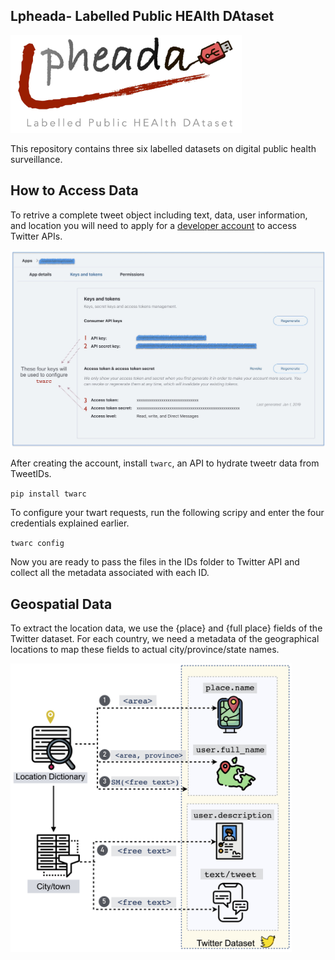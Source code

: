 ## Lpheada- Labelled Public HEAlth DAtaset

<img src="/Images/lpheada.jpg" width="370">
 
This repository contains three six labelled datasets on digital public health surveillance. 



## How to Access Data

To retrive a complete tweet object including text, data, user information, and location you will need to apply for a [developer account](https://developer.twitter.com/en/solutions/academic-research) to access Twitter APIs.


<img src="/Images/twarc.jpg" width="700">

After creating the account, install `twarc`, an API to hydrate tweetr data from TweetIDs. 

`pip install twarc`

To configure your twart requests, run the following scripy and enter the four credentials explained earlier.

`twarc config`

Now you are ready to pass the files in the IDs folder to Twitter API and collect all the metadata associated with each ID.



 


## Geospatial Data
To extract the location data, we use the {place} and {full place} fields of the Twitter dataset. For each country, we need a metadata of the geographical locations to map these fields to actual city/province/state names.

<img src="/Images/LocationProcess.jpg" width="450">
